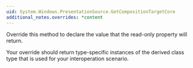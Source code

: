 ```yaml
---
uid: System.Windows.PresentationSource.GetCompositionTargetCore
additional_notes.overrides: *content
---
```


<p>Override this method to declare the value that the <xref href="System.Windows.PresentationSource.CompositionTarget"></xref> read-only property will return.  
  
 Your override should return type-specific instances of the <xref href="System.Windows.Media.CompositionTarget"></xref> derived class type that is used for your interoperation scenario.</p>


